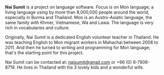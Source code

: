 **Nai Sumit** is a project on language software. Focus is on Mon language; a living language using by more than 8,000,000 people around the world, especially in Burma and Thailand. Mon is an Austro-Asiatic language, the same family with Khmer, Vietnamese, Wa and Lawa. The language is very rich in vocabularies and culture.

Originally, Nai Sumit is a dedicated English volunteer teacher in Thailand. He was teaching English to Mon migrant workers in Mahachai between 2008 to 2011. And then he turned to writing and programming for Mon language; that's the starting point for this project.

Nai Sumit can be contacted at: naisumit@gmail.com or +66 (0) 8-7806-8719. He lives in Thailand with his 3 lovely kids and a wonderful wife.